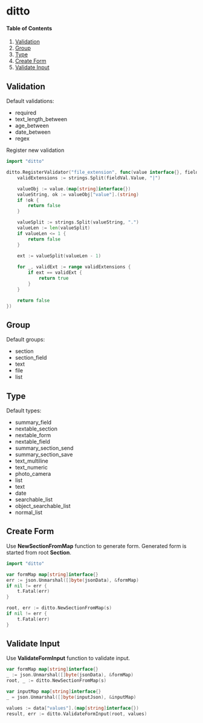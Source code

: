 # ditto

#### Table of Contents  
1. [Validation](#validation)
2. [Group](#group)
3. [Type](#type)
4. [Create Form](#create-form)
5. [Validate Input](#validate-input)

<a name="validation"/>

## Validation

Default validations:
- required
- text_length_between
- age_between
- date_between
- regex

Register new validation

```go
import "ditto"

ditto.RegisterValidator("file_extension", func(value interface{}, fieldVal ditto.FieldValidation) bool {
    validExtensions := strings.Split(fieldVal.Value, "|")

    valueObj := value.(map[string]interface{})
    valueString, ok := valueObj["value"].(string)
    if !ok {
        return false
    }

    valueSplit := strings.Split(valueString, ".")
    valueLen := len(valueSplit)
    if valueLen <= 1 {
        return false
    }
    
    ext := valueSplit(valueLen - 1)

    for _, validExt := range validExtensions {
        if ext == validExt {
            return true
        }
    }

    return false
})
```

<a name="group"/>

## Group

Default groups:
- section
- section_field
- text
- file
- list


<a name="type"/>

## Type

Default types:
- summary_field
- nextable_section
- nextable_form
- nextable_field
- summary_section_send
- summary_section_save
- text_multiline
- text_numeric
- photo_camera
- list
- text
- date
- searchable_list
- object_searchable_list
- normal_list

<a name="create-form"/>

## Create Form

Use **NewSectionFromMap** function to generate form. Generated form is started from root **Section**.

```go
import "ditto"

var formMap map[string]interface{}
err := json.Unmarshal([]byte(jsonData), &formMap)
if nil != err {
    t.Fatal(err)
}

root, err := ditto.NewSectionFromMap(s)
if nil != err {
    t.Fatal(err)
}
```

<a name="validate-input"/>

## Validate Input

Use **ValidateFormInput** function to validate input.

```go
var formMap map[string]interface{}
_ := json.Unmarshal([]byte(jsonData), &formMap)
root, _ := ditto.NewSectionFromMap(s)

var inputMap map[string]interface{}
_ = json.Unmarshal([]byte(inputJson), &inputMap)

values := data["values"].(map[string]interface{})
result, err := ditto.ValidateFormInput(root, values)
```
